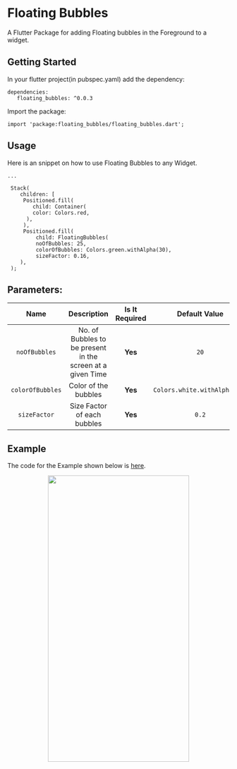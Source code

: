 # Floating Bubbles

A Flutter Package for adding Floating bubbles in the Foreground to a widget.

## Getting Started
In your flutter project(in pubspec.yaml) add the dependency:
```
dependencies:
   floating_bubbles: ^0.0.3
```

Import the package:

```
import 'package:floating_bubbles/floating_bubbles.dart';
```

## Usage
Here is an snippet on how to use Floating Bubbles to any Widget.
```
...

 Stack(
    children: [
     Positioned.fill(
        child: Container(
        color: Colors.red,
      ),
     ),
     Positioned.fill(
         child: FloatingBubbles(
         noOfBubbles: 25,
         colorOfBubbles: Colors.green.withAlpha(30),
         sizeFactor: 0.16,
    ),
 );
 ``` 
 ## Parameters:
 | Name | Description | Is It Required | Default Value |
 | :-----------------: | :---------------------------------------------: | :---: | :------: |
 | `noOfBubbles` | No. of Bubbles to be present in the screen at a given Time | **Yes** | `20` |
 | `colorOfBubbles` | Color of the bubbles | **Yes** | `Colors.white.withAlpha(30)` |
 | `sizeFactor` | Size Factor of each bubbles | **Yes** | `0.2` |
 
 ## Example
 The code for the Example shown below is [here](https://pub.dev/packages/floating_bubbles/example).

 <p align = "middle">
 <img src="https://raw.githubusercontent.com/Poujhit/floating_bubbles/master/screenshots/video.gif" width="320" height = "650">
 </p>
 

